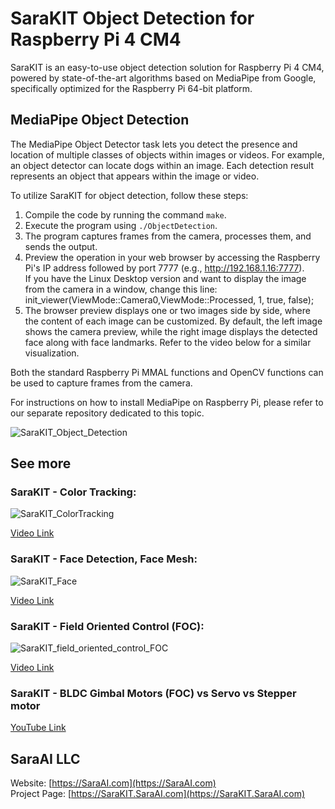# SaraKIT Object Detection for Raspberry Pi 4 CM4

SaraKIT is an easy-to-use object detection solution for Raspberry Pi 4 CM4, powered by state-of-the-art algorithms based on MediaPipe from Google, specifically optimized for the Raspberry Pi 64-bit platform.

## MediaPipe Object Detection
The MediaPipe Object Detector task lets you detect the presence and location of multiple classes of objects within images or videos. For example, an object detector can locate dogs within an image. Each detection result represents an object that appears within the image or video.

To utilize SaraKIT for object detection, follow these steps:

1. Compile the code by running the command `make`.
2. Execute the program using `./ObjectDetection`.
3. The program captures frames from the camera, processes them, and sends the output.
4. Preview the operation in your web browser by accessing the Raspberry Pi's IP address followed by port 7777 (e.g., http://192.168.1.16:7777).<br>
If you have the Linux Desktop version and want to display the image from the camera in a window, change this line:<br>
init_viewer(ViewMode::Camera0,ViewMode::Processed, 1, true, false);
5. The browser preview displays one or two images side by side, where the content of each image can be customized. By default, the left image shows the camera preview, while the right image displays the detected face along with face landmarks. Refer to the video below for a similar visualization.

Both the standard Raspberry Pi MMAL functions and OpenCV functions can be used to capture frames from the camera.

For instructions on how to install MediaPipe on Raspberry Pi, please refer to our separate repository dedicated to this topic.

![SaraKIT_Object_Detection](https://github.com/SaraEye/SaraKIT-MediaPipe-Object-Detection-Raspberry-Pi-64bit/assets/35704910/de6acd5f-694b-42a0-b3c1-fc672f1c80a8)

## See more

### SaraKIT - Color Tracking:

![SaraKIT_ColorTracking](https://github.com/SaraEye/SaraKIT-Face-Tracking-MediaPipe-Raspberry-Pi-64bit/assets/35704910/7120ee8a-7612-4d82-8a3c-8cf38c451009)

[Video Link](https://saraai.com/_SaraKIT/video/SaraKIT_ColorTracking.mp4)

### SaraKIT - Face Detection, Face Mesh:

![SaraKIT_Face](https://github.com/SaraEye/SaraKIT-Face-Tracking-MediaPipe-Raspberry-Pi-64bit/assets/35704910/5aebf67d-e821-4c28-b48f-2b3540df5b75)

[Video Link](https://saraai.com/_SaraKIT/video/SaraKIT_Face.mp4)

### SaraKIT - Field Oriented Control (FOC):

![SaraKIT_field_oriented_control_FOC](https://github.com/SaraEye/SaraKIT-Face-Tracking-MediaPipe-Raspberry-Pi-64bit/assets/35704910/e93a09ee-23c4-44a3-a6e2-f6a2e64c351b)

[Video Link](https://saraai.com/_SaraKIT/video/SaraKIT_field_oriented_control_FOC.mp4)

### SaraKIT - BLDC Gimbal Motors (FOC) vs Servo vs Stepper motor

[YouTube Link](https://youtu.be/Nwvnoo5efzE)

## SaraAI LLC

Website: [https://SaraAI.com](https://SaraAI.com)<br>
Project Page: [https://SaraKIT.SaraAI.com](https://SaraKIT.SaraAI.com)
